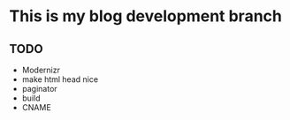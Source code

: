 # This is my blog development branch

## TODO
* Modernizr
* make html head nice
* paginator
* build
* CNAME